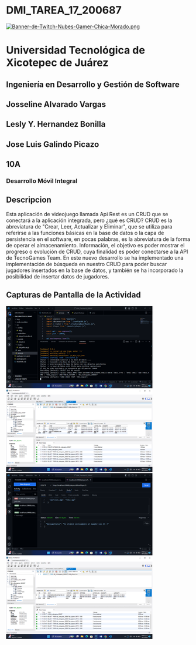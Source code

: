 # DMI_TAREA_17_200687


[![Banner-de-Twitch-Nubes-Gamer-Chica-Morado.png](https://i.postimg.cc/15q3LFXF/Banner-de-Twitch-Nubes-Gamer-Chica-Morado.png)](https://postimg.cc/MvzwBvyZ)

# Universidad Tecnológica de Xicotepec de Juárez

## Ingeniería en Desarrollo y Gestión de Software
## Josseline Alvarado Vargas
## Lesly Y. Hernandez Bonilla
## Jose Luis Galindo Picazo
## 10A
### Desarrollo Móvil Integral

## Descripcion

Esta aplicación de videojuego llamada Api Rest es un CRUD que se conectará a la aplicación integrada, pero ¿qué es CRUD? CRUD es la abreviatura de "Crear, Leer, Actualizar y Eliminar", que se utiliza para referirse a las funciones básicas en la base de datos o la capa de persistencia en el software, en pocas palabras, es la abreviatura de la forma de operar el almacenamiento. Información, el objetivo es poder mostrar el progreso o evolución de CRUD, cuya finalidad es poder conectarse a la API de TecnoGames Team. En este nuevo desarrollo se ha implementado una implementación de búsqueda en nuestro CRUD para poder buscar jugadores insertados en la base de datos, y también se ha incorporado la posibilidad de insertar datos de jugadores.

## Capturas de Pantalla de la Actividad

  <img src="./img/1.png" width="400" alt="Captura de Pantalla 1">
  <img src="./img/2.png" width="400" alt="Captura de Pantalla 2">
  <img src="./img/3.png" width="400" alt="Captura de Pantalla 3">
  <img src="./img/4.png" width="400" alt="Caprura de Pantalla 4">
